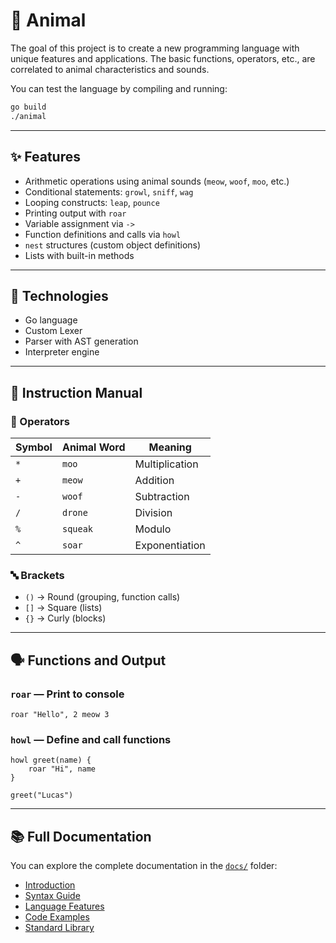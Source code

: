 # 🐾 Animal

The goal of this project is to create a new programming language with unique features and applications. The basic functions, operators, etc., are correlated to animal characteristics and sounds.

You can test the language by compiling and running:
```bash
go build
./animal
```

---

## ✨ Features

- Arithmetic operations using animal sounds (`meow`, `woof`, `moo`, etc.)
- Conditional statements: `growl`, `sniff`, `wag`
- Looping constructs: `leap`, `pounce`
- Printing output with `roar`
- Variable assignment via `->`
- Function definitions and calls via `howl`
- `nest` structures (custom object definitions)
- Lists with built-in methods

---

## 🔧 Technologies

- Go language
- Custom Lexer
- Parser with AST generation
- Interpreter engine

---

## 📘 Instruction Manual

### 🔢 Operators
| Symbol | Animal Word | Meaning        |
|--------|--------------|----------------|
| `*`    | `moo`       | Multiplication |
| `+`    | `meow`      | Addition       |
| `-`    | `woof`      | Subtraction    |
| `/`    | `drone`     | Division       |
| `%`    | `squeak`    | Modulo         |
| `^`    | `soar`      | Exponentiation |

### 🔤 Brackets
- `()` → Round (grouping, function calls)
- `[]` → Square (lists)
- `{}` → Curly (blocks)

---

## 🗣️ Functions and Output

### `roar` — Print to console
```animal
roar "Hello", 2 meow 3
```

### `howl` — Define and call functions
```animal
howl greet(name) {
    roar "Hi", name
}

greet("Lucas")
```

---

## 📚 Full Documentation
You can explore the complete documentation in the [`docs/`](docs/) folder:
- [Introduction](docs/intro.md)
- [Syntax Guide](docs/syntax.md)
- [Language Features](docs/features.md)
- [Code Examples](docs/examples.md)
- [Standard Library](docs/stdlib.md)
